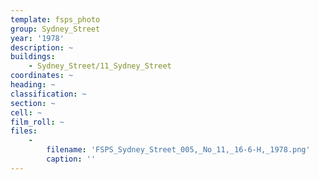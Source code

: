 ```yaml
---
template: fsps_photo
group: Sydney_Street
year: '1978'
description: ~
buildings:
    - Sydney_Street/11_Sydney_Street
coordinates: ~
heading: ~
classification: ~
section: ~
cell: ~
film_roll: ~
files:
    -
        filename: 'FSPS_Sydney_Street_005,_No_11,_16-6-H,_1978.png'
        caption: ''
---
```

